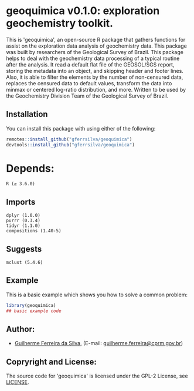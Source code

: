 
# geoquimica v0.1.0: exploration geochemistry toolkit.

<!-- badges: start -->
<!-- badges: end -->

This is 'geoquimica', an open-source R package that gathers functions for assist on the exploration data analysis of geochemistry data. This package was built by researchers of the Geological Survey of Brazil.
This package helps to deal with the geochemistry data processing
of a typical routine after the analysis. It read a default flat file of the GEOSOL/SGS report, storing the metadata into an object, and skipping header and footer lines. Also, it is able to filter the elements by the number of non-censured data, replaces the censured data to default values, transform the data into minmax or centered log-ratio distribution, and more. Written to be used by the Geochemistry Division Team of the Geological Survey of Brazil.

## Installation

You can install this package with using either of the following:
``` r
remotes::install_github("gferrsilva/geoquimica")
devtools::install_github("gferrsilva/geoquimica")
```

# Depends:

    R (≥ 3.6.0)
    
## Imports

    dplyr (1.0.0)
    purrr (0.3.4)
    tidyr (1.1.0)
    compositions (1.40-5)

## Suggests

    mclust (5.4.6)

## Example

This is a basic example which shows you how to solve a common problem:

``` r
library(geoquimica)
## basic example code
```
## Author:

* [Guilherme Ferreira da Silva](https://cutt.ly/RdsGmT5), (E-mail: guilherme.ferreira@cprm.gov.br)

## Copryright and  License:

The source code for 'geoquimica' is licensed under the GPL-2 License, see [LICENSE](LICENSE).
